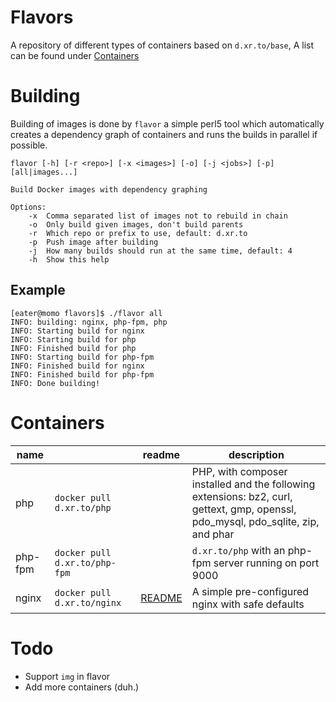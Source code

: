 # Flavors

A repository of different types of containers based on `d.xr.to/base`, A list can be found under [Containers](#Containers)

# Building

Building of images is done by `flavor` a simple perl5 tool which automatically creates a dependency graph of containers and runs the builds in parallel if possible.

```
flavor [-h] [-r <repo>] [-x <images>] [-o] [-j <jobs>] [-p] [all|images...]

Build Docker images with dependency graphing

Options:
    -x  Comma separated list of images not to rebuild in chain
    -o  Only build given images, don't build parents
    -r  Which repo or prefix to use, default: d.xr.to
    -p  Push image after building
    -j  How many builds should run at the same time, default: 4
    -h  Show this help
```

## Example

```
[eater@momo flavors]$ ./flavor all
INFO: building: nginx, php-fpm, php
INFO: Starting build for nginx
INFO: Starting build for php
INFO: Finished build for php
INFO: Starting build for php-fpm
INFO: Finished build for nginx
INFO: Finished build for php-fpm
INFO: Done building!
```

# Containers

|name||readme|description|
|---|---|---|---|
|php|`docker pull d.xr.to/php`||PHP, with composer installed and the following extensions: bz2, curl, gettext, gmp, openssl, pdo_mysql, pdo_sqlite, zip, and phar|
|php-fpm|`docker pull d.xr.to/php-fpm`||`d.xr.to/php` with an php-fpm server running on port 9000|
|nginx|`docker pull d.xr.to/nginx`|[README](nginx/)|A simple pre-configured nginx with safe defaults|

# Todo

- Support `img` in flavor
- Add more containers (duh.)
